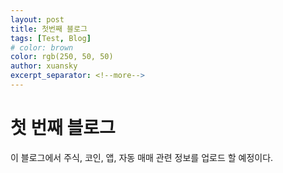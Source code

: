 ```yaml
---
layout: post
title: 첫번째 블로그
tags: [Test, Blog]
# color: brown
color: rgb(250, 50, 50)
author: xuansky
excerpt_separator: <!--more-->
---
```


# 첫 번째 블로그

이 블로그에서 주식, 코인, 앱, 자동 매매 관련 정보를 업로드 할 예정이다.